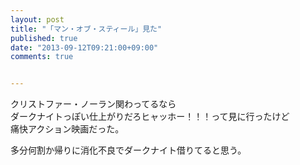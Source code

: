 ```yaml
---
layout: post
title: "「マン・オブ・スティール」見た"
published: true
date: "2013-09-12T09:21:00+09:00"
comments: true


---
```


クリストファー・ノーラン関わってるなら  
ダークナイトっぽい仕上がりだろヒャッホー！！！って見に行ったけど  
痛快アクション映画だった。  
  
多分何割か帰りに消化不良でダークナイト借りてると思う。
